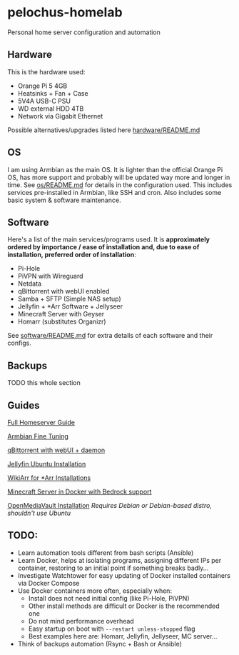 # pelochus-homelab
Personal home server configuration and automation

## Hardware
This is the hardware used:
- Orange Pi 5 4GB
- Heatsinks + Fan + Case
- 5V4A USB-C PSU
- WD external HDD 4TB
- Network via Gigabit Ethernet

Possible alternatives/upgrades listed here [hardware/README.md](https://github.com/Pelochus/pelochus-homelab/edit/main/hardware/)

## OS
I am using Armbian as the main OS. It is lighter than the official Orange Pi OS, has more support and probably will be updated way more and longer in time. See [os/README.md](https://github.com/Pelochus/pelochus-homelab/edit/main/os/) for details in the configuration used. This includes services pre-installed in Armbian, like SSH and cron. Also includes some basic system & software maintenance.

## Software
Here's a list of the main services/programs used. It is **approximately ordered by importance / ease of installation and, due to ease of installation, preferred order of installation**:
- Pi-Hole
- PiVPN with Wireguard
- Netdata
- qBittorrent with webUI enabled
- Samba + SFTP (Simple NAS setup)
- Jellyfin + *Arr Software + Jellyseer
- Minecraft Server with Geyser
- Homarr (substitutes Organizr)

See [software/README.md](https://github.com/Pelochus/pelochus-homelab/edit/main/software/) for extra details of each software and their configs.

## Backups
TODO this whole section

## Guides
[Full Homeserver Guide](https://github.com/zilexa/Homeserver)

[Armbian Fine Tuning](https://docs.armbian.com/User-Guide_Fine-Tuning/)

[qBittorrent with webUI + daemon](https://github.com/qbittorrent/qBittorrent/wiki/Running-qBittorrent-without-X-server-(WebUI-only,-systemd-service-set-up,-Ubuntu-15.04-or-newer))

[Jellyfin Ubuntu Installation](https://jellyfin.org/docs/general/installation/linux/#ubuntu-repository)

[WikiArr for *Arr Installations](https://wiki.servarr.com/)

[Minecraft Server in Docker with Bedrock support](https://jamesachambers.com/minecraft-java-bedrock-server-together-geyser-floodgate/)

[OpenMediaVault Installation](https://docs.openmediavault.org/en/latest/installation/on_debian.html)
*Requires Debian or Debian-based distro, shouldn't use Ubuntu*

## TODO:
- Learn automation tools different from bash scripts (Ansible)
- Learn Docker, helps at isolating programs, assigning different IPs per container, restoring to an initial point if something breaks badly...
- Investigate Watchtower for easy updating of Docker installed containers via Docker Compose
- Use Docker containers more often, especially when:
    - Install does not need initial config (like Pi-Hole, PiVPN)
    - Other install methods are difficult or Docker is the recommended one
    - Do not mind performance overhead
    - Easy startup on boot with ```--restart unless-stopped``` flag
    - Best examples here are: Homarr, Jellyfin, Jellyseer, MC server...
- Think of backups automation (Rsync + Bash or Ansible)
